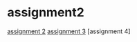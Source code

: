 # assignment2

[assignment 2](https://github.com/EllenvanBerlo/assignment2/blob/master/Assignment_week_2%20(1).ipynb)
[assignment 3](https://github.com/EllenvanBerlo/assignment2/blob/master/Assignment_week_4.ipynb)
[assignment 4]
